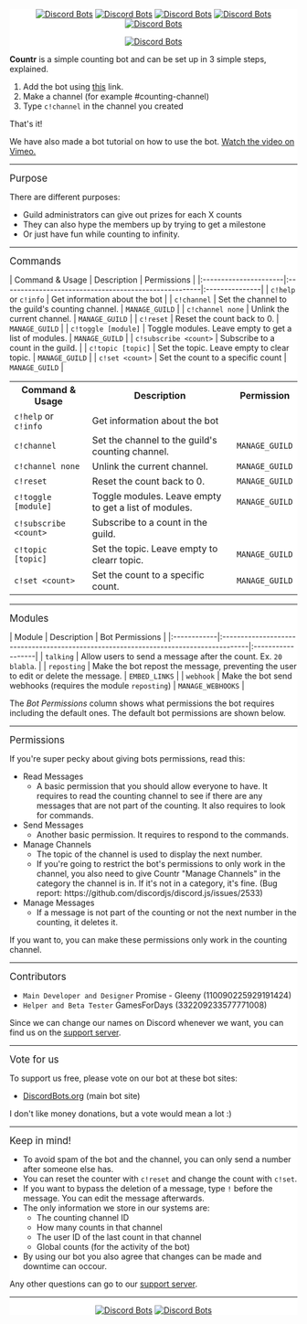 <div style="background:white url(https://i.imgur.com/QiCG7sd.png) repeat fixed;">

<div align="center">

[![Discord Bots](https://discordbots.org/api/widget/status/467377486141980682.svg)](https://discordbots.org/bot/467377486141980682) [![Discord Bots](https://discordbots.org/api/widget/servers/467377486141980682.svg)](https://discordbots.org/bot/467377486141980682) [![Discord Bots](https://discordbots.org/api/widget/upvotes/467377486141980682.svg)](https://discordbots.org/bot/467377486141980682) [![Discord Bots](https://discordbots.org/api/widget/lib/467377486141980682.svg)](https://discordbots.org/bot/467377486141980682) [![Discord Bots](https://discordbots.org/api/widget/owner/467377486141980682.svg)](https://discordbots.org/bot/467377486141980682)

[![Discord Bots](https://discordbots.org/api/widget/467377486141980682.svg)](https://discordbots.org/bot/countr)

</div>

<p><strong>Countr</strong> is a simple counting bot and can be set up in 3 simple steps, explained.</p>

<ol>
<li>Add the bot using <a href="https://discordapp.com/api/oauth2/authorize?client_id=467377486141980682&amp;permissions=11280&amp;scope=bot">this</a> link. </li>

<li>Make a channel (for example #counting-channel)</li>

<li>Type <code>c!channel</code> in the channel you created</li>
</ol>

<p>That's it!</p>

<p>We have also made a bot tutorial on how to use the bot. <a href="https://vimeo.com/280228205">Watch the video on Vimeo.</a></p>

<hr />

<p><big>Purpose</big></p>

<p>There are different purposes:</p>

<ul>
<li>Guild administrators can give out prizes for each X counts</li>

<li>They can also hype the members up by trying to get a milestone</li>

<li>Or just have fun while counting to infinity.</li>
</ul>

<hr />

<p><big>Commands</big></p>

<p>| Command &amp; Usage       | Description                                           | Permissions    |
|:----------------------|:------------------------------------------------------|:---------------|
| <code>c!help</code> or <code>c!info</code>  | Get information about the bot                         |
| <code>c!channel</code>           | Set the channel to the guild's counting channel.      | <code>MANAGE_GUILD</code> |
| <code>c!channel none</code>      | Unlink the current channel.                           | <code>MANAGE_GUILD</code> |
| <code>c!reset</code>             | Reset the count back to 0.                            | <code>MANAGE_GUILD</code> |
| <code>c!toggle [module]</code>   | Toggle modules. Leave empty to get a list of modules. | <code>MANAGE_GUILD</code> |
| <code>c!subscribe &lt;count&gt;</code> | Subscribe to a count in the guild.                    |
| <code>c!topic [topic]</code>     | Set the topic. Leave empty to clear topic.            | <code>MANAGE_GUILD</code> |
| <code>c!set &lt;count&gt;</code>       | Set the count to a specific count                     | <code>MANAGE_GUILD</code> |</p>

<table style="background-color:rgba(0, 0, 0, 0);">
	<tr>
		<th>Command &amp; Usage</th>
		<th>Description</th>
		<th>Permission</th>
	</tr>
	<tr>
		<td><code>c!help</code> or <code>c!info</code></td>
		<td>Get information about the bot</td>
		<td></td>
	</tr>
	<tr>
		<td><code>c!channel</code></td>
		<td>Set the channel to the guild's counting channel.</td>
		<td><code>MANAGE_GUILD</code></td>
	</tr>
	<tr>
		<td><code>c!channel none</code></td>
		<td>Unlink the current channel.</td>
		<td><code>MANAGE_GUILD</code></td>
	</tr>
	<tr>
		<td><code>c!reset</code></td>
		<td>Reset the count back to 0.</td>
		<td><code>MANAGE_GUILD</code></td>
	</tr>
	<tr>
		<td><code>c!toggle [module]</code></td>
		<td>Toggle modules. Leave empty to get a list of modules.</td>
		<td><code>MANAGE_GUILD</code></td>
	</tr>
	<tr>
		<td><code>c!subscribe &lt;count&gt;</code></td>
		<td>Subscribe to a count in the guild.</td>
		<td></td>
	</tr>
	<tr>
		<td><code>c!topic [topic]</code></td>
		<td>Set the topic. Leave empty to clearr topic.</td>
		<td><code>MANAGE_GUILD</code></td>
	</tr>
	<tr>
		<td><code>c!set &lt;count&gt;</code></td>
		<td>Set the count to a specific count.</td>
		<td><code>MANAGE_GUILD</code></td>
	</tr>
</table>

<hr />

<p><big>Modules</big></p>

<p>| Module      | Description                                                                          | Bot Permissions   |
|:------------|:-------------------------------------------------------------------------------------|:------------------|
| <code>talking</code>   | Allow users to send a message after the count. Ex. <code>20 blabla</code>.                      |
| <code>reposting</code> | Make the bot repost the message, preventing the user to edit or delete the message.  | <code>EMBED_LINKS</code>     |
| <code>webhook</code>   | Make the bot send webhooks (requires the module <code>reposting</code>)                         | <code>MANAGE_WEBHOOKS</code> |</p>

<p>The <em>Bot Permissions</em> column shows what permissions the bot requires including the default ones. The default bot permissions are shown below.</p>

<hr />

<p><big>Permissions</big></p>

<p>If you're super pecky about giving bots permissions, read this:</p>

<ul>
<li>Read Messages


<ul>
<li>A basic permission that you should allow everyone to have. It requires to read the counting channel to see if there are any messages that are not part of the counting. It also requires to look for commands.</li></ul>
</li>

<li>Send Messages


<ul>
<li>Another basic permission. It requires to respond to the commands.</li></ul>
</li>

<li>Manage Channels


<ul>
<li>The topic of the channel is used to display the next number.</li>

<li>If you're going to restrict the bot's permissions to only work in the channel, you also need to give Countr "Manage Channels" in the category the channel is in. If it's not in a category, it's fine. (Bug report: https://github.com/discordjs/discord.js/issues/2533) </li></ul>
</li>

<li>Manage Messages


<ul>
<li>If a message is not part of the counting or not the next number in the counting, it deletes it.</li></ul>
</li>
</ul>

<p>If you want to, you can make these permissions only work in the counting channel.</p>

<hr />

<p><big>Contributors</big></p>

<ul>
<li><code>Main Developer and Designer</code> Promise - Gleeny (110090225929191424)</li>

<li><code>Helper and Beta Tester</code> GamesForDays (332209233577771008)</li>
</ul>

<p>Since we can change our names on Discord whenever we want, you can find us on the <a href="https://discord.gg/JbHX5U3">support server</a>.</p>

<hr />

<p><big>Vote for us</big></p>

<p>To support us free, please vote on our bot at these bot sites:</p>

<ul>
<li><a href="https://discordbots.org/bot/countr">DiscordBots.org</a> (main bot site)</li>
</ul>

<p>I don't like money donations, but a vote would mean a lot :)</p>

<hr />

<p><big>Keep in mind!</big></p>

<ul>
<li>To avoid spam of the bot and the channel, you can only send a number after someone else has.</li>

<li>You can reset the counter with <code>c!reset</code> and change the count with <code>c!set</code>.</li>

<li>If you want to bypass the deletion of a message, type <code>!</code> before the message. You can edit the message afterwards.</li>

<li>The only information we store in our systems are:


<ul>
<li>The counting channel ID</li>

<li>How many counts in that channel</li>

<li>The user ID of the last count in that channel</li>

<li>Global counts (for the activity of the bot)</li></ul>
</li>

<li>By using our bot you also agree that changes can be made and downtime can occour.</li>
</ul>

<p>Any other questions can go to our <a href="https://discord.gg/JbHX5U3">support server</a>.</p>

<hr />

<div align="center">

[![Discord Bots](https://discordbots.org/api/widget/472842075310653447.svg)](https://discordbots.org/bot/472842075310653447)
[![Discord Bots](https://discordbots.org/api/widget/475041313515896873.svg)](https://discordbots.org/bot/475041313515896873)

</div>